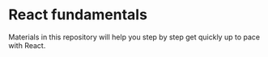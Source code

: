 # React fundamentals
Materials in this repository will help you step by step get quickly up to pace with React.
